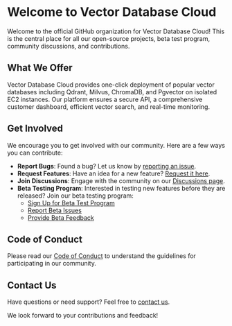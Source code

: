 # Welcome to Vector Database Cloud

Welcome to the official GitHub organization for Vector Database Cloud! This is the central place for all our open-source projects, beta test program, community discussions, and contributions.

## What We Offer

Vector Database Cloud provides one-click deployment of popular vector databases including Qdrant, Milvus, ChromaDB, and Pgvector on isolated EC2 instances. Our platform ensures a secure API, a comprehensive customer dashboard, efficient vector search, and real-time monitoring.

## Get Involved

We encourage you to get involved with our community. Here are a few ways you can contribute:

- **Report Bugs**: Found a bug? Let us know by [reporting an issue](https://github.com/VectorDBCloud/community/issues/new?template=bug_report.md).
- **Request Features**: Have an idea for a new feature? [Request it here](https://github.com/VectorDBCloud/community/issues/new?template=feature_request.md).
- **Join Discussions**: Engage with the community on our [Discussions page](https://github.com/VectorDBCloud/community/discussions).
- **Beta Testing Program**: Interested in testing new features before they are released? Join our beta testing program:
  - [Sign Up for Beta Test Program](https://tally.so/r/m6x0QB)
  - [Report Beta Issues](https://github.com/VectorDBCloud/community/issues/new?template=beta_bug_report.md)
  - [Provide Beta Feedback](https://github.com/VectorDBCloud/community/issues/new?template=beta_feedback.md)

## Code of Conduct

Please read our [Code of Conduct](https://github.com/VectorDBCloud/community/blob/main/CODE_OF_CONDUCT.md) to understand the guidelines for participating in our community.

## Contact Us

Have questions or need support? Feel free to [contact us](mailto:support@vectordbcloud.com).

We look forward to your contributions and feedback!
